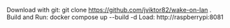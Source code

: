 Download with git: git clone https://github.com/jviktor82/wake-on-lan .
Build and Run: docker compose up --build -d
Load: http://raspberrypi:8081
